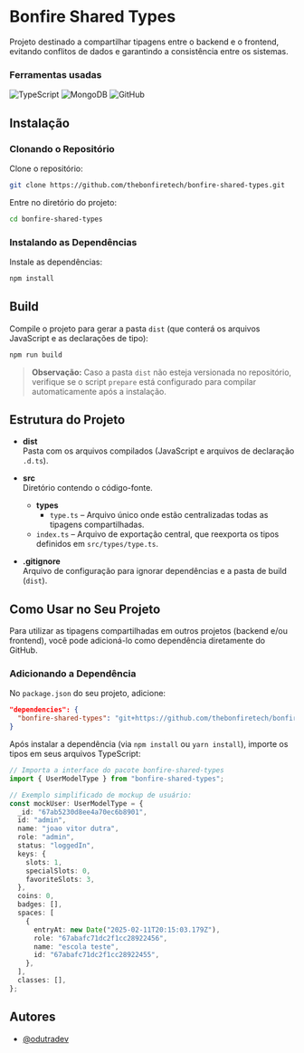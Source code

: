 


# Bonfire Shared Types

Projeto destinado a compartilhar tipagens entre o backend e o frontend, evitando conflitos de dados e garantindo a consistência entre os sistemas.


### Ferramentas usadas
![TypeScript](https://img.shields.io/badge/typescript-%23007ACC.svg?style=for-the-badge&logo=typescript&logoColor=white)
![MongoDB](https://img.shields.io/badge/MongoDB-%234ea94b.svg?style=for-the-badge&logo=mongodb&logoColor=white)
![GitHub](https://img.shields.io/badge/github-%23121011.svg?style=for-the-badge&logo=github&logoColor=white)

## Instalação

### Clonando o Repositório

Clone o repositório:
```bash
git clone https://github.com/thebonfiretech/bonfire-shared-types.git
```

Entre no diretório do projeto:
```bash
cd bonfire-shared-types
```

### Instalando as Dependências

Instale as dependências:
```bash
npm install
```



## Build

Compile o projeto para gerar a pasta `dist` (que conterá os arquivos JavaScript e as declarações de tipo):
```bash
npm run build
```

> **Observação:** Caso a pasta `dist` não esteja versionada no repositório, verifique se o script `prepare` está configurado para compilar automaticamente após a instalação.



## Estrutura do Projeto

- **dist**  
  Pasta com os arquivos compilados (JavaScript e arquivos de declaração `.d.ts`).

- **src**  
  Diretório contendo o código-fonte.
  - **types**
    - `type.ts` – Arquivo único onde estão centralizadas todas as tipagens compartilhadas.
  - `index.ts` – Arquivo de exportação central, que reexporta os tipos definidos em `src/types/type.ts`.

- **.gitignore**  
  Arquivo de configuração para ignorar dependências e a pasta de build (`dist`).



## Como Usar no Seu Projeto

Para utilizar as tipagens compartilhadas em outros projetos (backend e/ou frontend), você pode adicioná-lo como dependência diretamente do GitHub.

### Adicionando a Dependência

No `package.json` do seu projeto, adicione:

```json
"dependencies": {
  "bonfire-shared-types": "git+https://github.com/thebonfiretech/bonfire-shared-types.git"
}
```

Após instalar a dependência (via `npm install` ou `yarn install`), importe os tipos em seus arquivos TypeScript:

```ts
// Importa a interface do pacote bonfire-shared-types
import { UserModelType } from "bonfire-shared-types";

// Exemplo simplificado de mockup de usuário:
const mockUser: UserModelType = {
  _id: "67ab5230d8ee4a70ec6b8901",
  id: "admin",
  name: "joao vitor dutra",
  role: "admin",
  status: "loggedIn",
  keys: {
    slots: 1,
    specialSlots: 0,
    favoriteSlots: 3,
  },
  coins: 0,
  badges: [],
  spaces: [
    {
      entryAt: new Date("2025-02-11T20:15:03.179Z"),
      role: "67abafc71dc2f1cc28922456",
      name: "escola teste",
      id: "67abafc71dc2f1cc28922455",
    },
  ],
  classes: [],
};
```

## Autores

- [@odutradev](https://github.com/odutradev)


